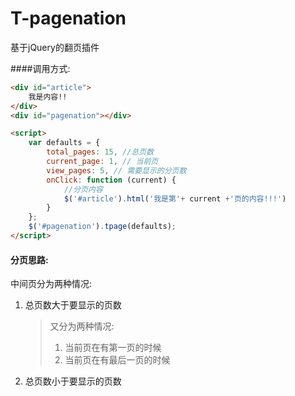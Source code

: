 # T-pagenation
基于jQuery的翻页插件

####调用方式:
```html
<div id="article">
    我是内容!!
</div>
<div id="pagenation"></div>

<script>
    var defaults = {
        total_pages: 15, //总页数
        current_page: 1, // 当前页
        view_pages: 5, // 需要显示的分页数
        onClick: function (current) {
            //分页内容
            $('#article').html('我是第'+ current +'页的内容!!!')
        }
    };
    $('#pagenation').tpage(defaults);
</script>
```

#### 分页思路:

中间页分为两种情况:  

1. 总页数大于要显示的页数  

   > 又分为两种情况:  
   > 1. 当前页在有第一页的时候  
   > 2. 当前页在有最后一页的时候  
   
2. 总页数小于要显示的页数
